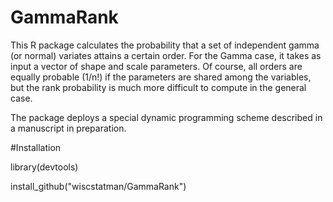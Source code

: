 # GammaRank

This R package calculates the probability that a set of independent gamma (or normal) variates attains a certain order.
For the Gamma case, it takes as input a vector of shape and scale parameters.  Of course, all orders are equally probable (1/n!)
if the parameters are shared among the variables, but the rank probability is much more difficult to compute in the general case.

The package deploys a special dynamic programming scheme described in a manuscript in preparation.

#Installation

library(devtools)

install_github("wiscstatman/GammaRank")
